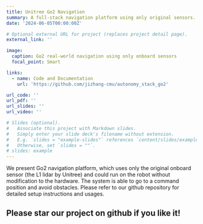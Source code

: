 ```yaml
---
title: Unitree Go2 Navigation
summary: A full-stack navigation platform using only original sensors.
date: '2024-06-05T00:00:00Z'

# Optional external URL for project (replaces project detail page).
external_link: ''

image:
  caption: Go2 real-world navigation using only onboard sensors
  focal_point: Smart

links:
  - name: Code and Documentation
    url: 'https://github.com/jizhang-cmu/autonomy_stack_go2'

url_code: ''
url_pdf: ''
url_slides: ''
url_video: ''

# Slides (optional).
#   Associate this project with Markdown slides.
#   Simply enter your slide deck's filename without extension.
#   E.g. `slides = "example-slides"` references `content/slides/example-slides.md`.
#   Otherwise, set `slides = ""`.
# slides: example
---
```


We present Go2 navigation platform, which uses only the original onboard sensor (the L1 lidar by Unitree) and could run on the robot without modification to the hardware. The system is able to go to a command position and avoid obstacles. Please refer to our github repository for detailed setup instructions and usages. 

## Please star our project on github if you like it!

